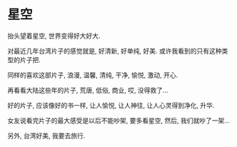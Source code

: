 # 星空

抬头望着星空, 世界变得好大好大.

对最近几年台湾片子的感觉就是, 好清新, 好单纯, 好美. 或许我看到的只有这种类型的片子把.

同样的喜欢这部片子, 浪漫, 温馨, 清纯, 干净, 愉悦, 激动, 开心.

再看看大陆这些年的片子, 荒唐, 低俗, 商业, 哎, 没得救了…

好的片子, 应该像好的书一样, 让人愉悦, 让人神往, 让人心灵得到净化, 升华.

女友说看完片子的最大感受是以后不能吵架, 要多看星空, 然后, 我们就吵了一架…

另外, 台湾好美, 我要去旅行.
